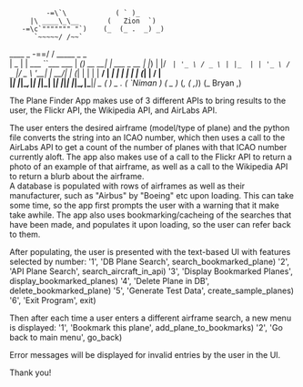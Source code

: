              -=\`\            ( ` )_
         |\ ____\_\__       (   Zion  `)
       -=\c`""""""" "`)	   (_  (_ .  _) _)
          `~~~~~/ /~~`	
  ____  _   -==/ /           _____ _           _           
 |  _ \| | ___ ``___   ___  |  ___(_)_ __   __| | ___ _ __ 
 | |_) | |/ _` | '_ \ / _ \ | |_  | | '_ \ / _` |/ _ \ '__|
 |  __/| | (_| | | | |  __/ |  _| | | | | | (_| |  __/ |   
 |_|   |_|\__,_|_| |_|\___| |_|   |_|_| |_|\__,_|\___|_|                                       				     _
		                               (  )
     _ .                         ( `Niman )
   (  _ )_                      (_, _(  ,_)_)
 (_ Bryan ,)

The Plane Finder App makes use of 3 different APIs to bring results to the user, the Flickr API, the Wikipedia API, and AirLabs API.

The user enters the desired airframe (model/type of plane) and the python file converts the string into an ICAO number, 
which then uses a call to the AirLabs API to get a count of the number of planes with that ICAO number currently aloft. 
The app also makes use of a call to the Flickr API to return a photo of an example of that airframe, 
as well as a call to the Wikipedia API to return a blurb about the airframe.  
A database is populated with rows of airframes as well as their manufacturer, such as "Airbus" by "Boeing" etc upon loading. 
This can take some time, so the app first prompts the user with a warning that it make take awhile. 
The app also uses bookmarking/cacheing of the searches that have been made, and populates it upon loading, so the user can refer back to them.

After populating, the user is presented with the text-based UI with features selected by number:
    '1', 'DB Plane Search', search_bookmarked_plane)
    '2', 'API Plane Search', search_aircraft_in_api)
    '3', 'Display Bookmarked Planes', display_bookmarked_planes)
    '4', 'Delete Plane in DB', delete_bookmarked_plane)
    '5', 'Generate Test Data', create_sample_planes)
    '6', 'Exit Program', exit)

Then after each time a user enters a different airframe search, a new menu is displayed:
    '1', 'Bookmark this plane', add_plane_to_bookmarks)
    '2', 'Go back to main menu', go_back)

Error messages will be displayed for invalid entries by the user in the UI.

Thank you!
